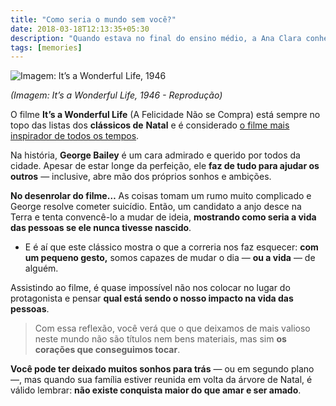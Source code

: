 ```yaml
---
title: "Como seria o mundo sem você?"
date: 2018-03-18T12:13:35+05:30
description: "Quando estava no final do ensino médio, a Ana Clara conheceu o Alexandre. Ela lembra como se fosse ontem."
tags: [memories]
---
```


![Imagem: It’s a Wonderful Life, 1946](https://images.weserv.nl/?url=arquivo.googleusercontent.com/img/b/R29vZ2xl/AVvXsEhTqDeVxiG7uX_RlPTJb_9bTBNXlNSf08_flUs9Ol3f7vmGj1LRNpsUrx2etZY8mYxDLinf11hSP6YIytahurhB_WJ652LMt1dcIVviid1W8R95e7Os1L3oEcO5ayfVe_fBw365xhnU8c6v/s1600/photo_08a.jpg&w=800&h=510&output=jpeg&q=80&t=square)

_(Imagem: It’s a Wonderful Life, 1946 - Reprodução)_

O filme  **It’s a Wonderful Life**  (A Felicidade Não se Compra) está sempre no topo das listas dos  **clássicos de**  **Natal**  e é considerado  [o filme mais inspirador de todos os tempos](https://pt.wikipedia.org/wiki/Lista_dos_filmes_estadunidenses_mais_inspiradores_segundo_o_American_Film_Institute).

Na história,  **George Bailey**  é um cara admirado e querido por todos da cidade. Apesar de estar longe da perfeição, ele  **faz de tudo para ajudar os outros**  — inclusive, abre mão dos próprios sonhos e ambições.

**No desenrolar do filme…**  As coisas tomam um rumo muito complicado e George resolve cometer suicídio. Então, um candidato a anjo desce na Terra e tenta convencê-lo a mudar de ideia,  **mostrando como seria a vida das pessoas se ele nunca tivesse nascido**.

-   E é aí que este clássico mostra o que a correria nos faz esquecer:  **com um pequeno gesto,**  somos capazes de mudar o dia —  **ou a vida**  — de alguém.

Assistindo ao filme, é quase impossível não nos colocar no lugar do protagonista e pensar  **qual está sendo o nosso impacto na vida das pessoas**.

> Com essa reflexão, você verá que o que deixamos de mais valioso neste mundo não são títulos nem bens materiais, mas sim  **os corações que conseguimos tocar**.

**Você pode ter deixado muitos sonhos para trás**  — ou em segundo plano —, mas quando sua família estiver reunida em volta da árvore de Natal, é válido lembrar:  **não existe conquista maior do que amar e ser amado**.
